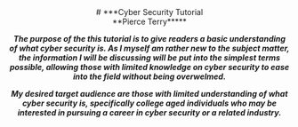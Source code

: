 <div align="center"># ***Cyber Security Tutorial <br> **Pierce Terry*****<div>

**_<p>The purpose of the this tutorial is to give readers a basic understanding of what cyber security is. As I myself am rather new to the subject matter, the information I will be discussing will be put into the simplest terms possible, allowing those with limited knowledge on cyber security to ease into the field without being overwelmed.</p>_**
**_<p>My desired target audience are those with limited understanding of what cyber security is, specifically college aged individuals who may be interested in pursuing a career in cyber security or a related industry.</p>_**
